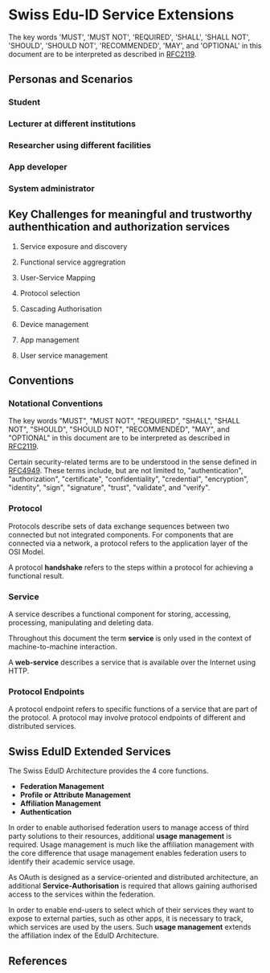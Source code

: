 # Swiss Edu-ID Service Extensions

The key words 'MUST', 'MUST NOT', 'REQUIRED', 'SHALL', 'SHALL NOT', 'SHOULD', 'SHOULD NOT', 'RECOMMENDED', 'MAY', and 'OPTIONAL' in this document are to be interpreted as described in [RFC2119](https://tools.ietf.org/html/rfc2119).

## Personas and Scenarios

### Student

### Lecturer at different institutions

### Researcher using different facilities

### App developer

### System administrator

## Key Challenges for meaningful and trustworthy authenthication and authorization services

1. Service exposure and discovery

2. Functional service aggregration

3. User-Service Mapping

4. Protocol selection

5. Cascading Authorisation

6. Device management

7. App management

8. User service management

## Conventions

### Notational Conventions

The key words "MUST", "MUST NOT", "REQUIRED", "SHALL", "SHALL NOT", "SHOULD", "SHOULD NOT", "RECOMMENDED", "MAY", and "OPTIONAL" in this document  are to be interpreted as described in [RFC2119](https://tools.ietf.org/html/rfc2119).

Certain security-related terms are to be understood in the sense defined in [RFC4949](https://tools.ietf.org/html/rfc4949).  These terms include, but are not limited to, "authentication", "authorization", "certificate", "confidentiality", "credential", "encryption", "identity", "sign", "signature", "trust", "validate", and "verify".

### Protocol

Protocols describe sets of data exchange sequences between two connected but not integrated components. For components that are connected via a network, a protocol refers to the application layer of the OSI Model.

A protocol __handshake__ refers to the steps within a protocol for achieving a functional result.

### Service

A service describes a functional component for storing, accessing, processing, manipulating and deleting data.

Throughout this document the term __service__ is only used in the context of machine-to-machine interaction.

A __web-service__ describes a service that is available over the Internet using HTTP.

### Protocol Endpoints

A protocol endpoint refers to specific functions of a service that are part of the protocol. A protocol may involve protocol endpoints of different and distributed services.

## Swiss EduID Extended Services

The Swiss EduID Architecture provides the 4 core functions.

* __Federation Management__
* __Profile or Attribute Management__
* __Affiliation Management__
* __Authentication__

In order to enable authorised federation users to manage access of third party solutions to their resources, additional __usage management__ is required. Usage management is much like the affiliation management with the core difference that usage management enables federation users to identify their academic service usage.

As OAuth is designed as a service-oriented and distributed architecture, an additional __Service-Authorisation__ is required that allows gaining authorised access to the services within the federation.

In order to enable end-users to select which of their services they want to expose to external parties, such as other apps, it is necessary to track, which services are used by the users. Such __usage management__ extends the affiliation index of the EduID Architecture.

## References
